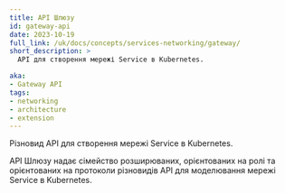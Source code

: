 ```yaml
---
title: API Шлюзу
id: gateway-api
date: 2023-10-19
full_link: /uk/docs/concepts/services-networking/gateway/
short_description: >
  API для створення мережі Service в Kubernetes.

aka:
- Gateway API
tags:
- networking
- architecture
- extension
---
```


Різновид API для створення мережі Service в Kubernetes.

<!--more--> 

API Шлюзу надає сімейство розширюваних, орієнтованих на ролі та орієнтованих на протоколи різновидів API для моделювання мережі Service в Kubernetes.
